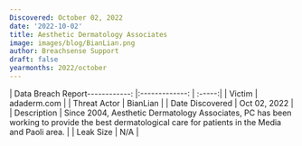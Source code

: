 ```yaml
---
Discovered: October 02, 2022
date: '2022-10-02'
title: Aesthetic Dermatology Associates
image: images/blog/BianLian.png
author: Breachsense Support
draft: false
yearmonths: 2022/october
---
```


| Data Breach Report------------:     |:-------------:    | :-----:|
| Victim      | adaderm.com      | 
| Threat Actor      | BianLian      | 
| Date Discovered      | Oct 02, 2022      | 
| Description      | Since 2004, Aesthetic Dermatology Associates, PC has been working to provide the best dermatological care for patients in the Media and Paoli area.      | 
| Leak Size      | N/A      | 

